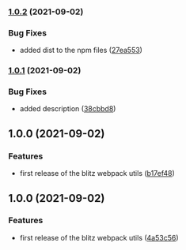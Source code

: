 ### [1.0.2](https://github.com/anolilab/blitz-webpack-utils/compare/v1.0.1...v1.0.2) (2021-09-02)


### Bug Fixes

* added dist to the npm files ([27ea553](https://github.com/anolilab/blitz-webpack-utils/commit/27ea553ab8de9a814225b38e844879989c45a371))

### [1.0.1](https://github.com/anolilab/blitz-webpack-utils/compare/v1.0.0...v1.0.1) (2021-09-02)


### Bug Fixes

* added description ([38cbbd8](https://github.com/anolilab/blitz-webpack-utils/commit/38cbbd8a8ceec80e078ccd37ab0ddd4aa0c0fb73))

## 1.0.0 (2021-09-02)


### Features

* first release of the blitz webpack utils ([b17ef48](https://github.com/anolilab/blitz-webpack-utils/commit/b17ef489b360ceea2abb9bb13b5fd7d7cdc0a599))

## 1.0.0 (2021-09-02)


### Features

* first release of the blitz webpack utils ([4a53c56](https://github.com/anolilab/blitz-webpack-utils/commit/4a53c561d9abd5c1ef7804f5e3c427edecc60a57))
